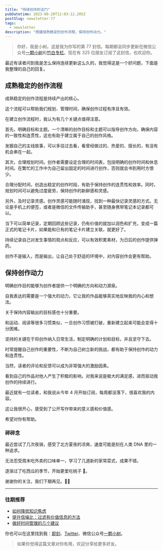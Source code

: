 ```yaml
---
title: "持续创作的法门"
pubDatetime: 2023-08-20T12:03:12.205Z
postSlug: newsletter-77
tags:
  - newsletter
description: "搭建成熟稳定的创作流程，保持创作动力。"
---
```


> 你好，我是小树。这是我为你写的第 77 封信。每期都会同步更新在微信公众号[一颗小树](https://weixin.sogou.com/weixin?query=a_warm_tree)和[竹白专栏](https://xiaoshu.zhubai.love)。现在有 325 位朋友订阅了这封信，也欢迎你。

最近有读者问到我是怎么保持连续更新这么久的，我觉得这是一个好问题，下面是我整理的自己的回复。

## 成熟稳定的创作流程

成熟稳定的创作流程是持续产出的核心。

这个流程可以帮助我们规划、管理时间，确保创作过程有序且有效。

在建立创作流程时，我认为有几个关键点值得注意。

首先，明确目标和主题。一个清晰的创作目标和主题可以指导创作方向，确保内容的一致性和连贯性，这也有助于建立属于自己的创作风格。

发掘自己的主线故事，可以多往过去看，看曾经做过的、热爱的、擅长的，有没有机会串在一起。

其次，合理规划时间。创作者需要设定合理的时间表，包括明确的创作时间和休息时间。在繁忙的工作中为自己留出固定的时间进行创作，否则就会书到用时方恨少。

合理分配时间，创造出稳定的创作时段，有助于保持创作的连贯性和效率。同时，规划时间可以避免过度疲劳，保持创作的新鲜感和灵感。

另外，及时记录灵感。创作灵感可能随时涌现，找到一种最快记录灵感的方式。无论是手机上的便签，或者是微信的文件传输助手，甚至随身携带笔记本记录都可以。

当下可以简单记录，定期回顾这些记录，仍有价值的就加以润色和扩充，变成一篇正式的笔记卡片，如果能和已有的笔记卡片建立关联，就更好了。

持续记录自己对发生事情的观点和反应，可以有效积累素材，为日后的创作提供弹药。

创作不是输入，而是输出，让自己处于舒适的环境中，对内容创作会更有帮助。

## 保持创作动力

明确创作目的能够为创作者提供一个明确的方向和动力源泉。

自我表达的需要是一个强大的动力，它让我的作品能够真实地反映我的内心和想法。

关于保持内容输出的目标感也十分重要。

和运动、阅读等很多习惯类似，一旦创作习惯被打破，重新建立起来可能会变得十分困难。

坚持的关键在于将创作纳入日常生活，制定明确的计划和目标，并且坚守下去。

时常提醒自己创作的重要性，不断为自己树立新的挑战，都有助于保持创作的动力和连贯性。

当然，读者的评论和反馈可以成为非常强大的激励因素。

看到自己的作品对他人产生了积极的影响，对我来说是极大的满足感，进而驱动我创作的持续进行。

最近就有一位读者，和我说从今年 4 月开始订阅，每周都没落下，很喜欢我的内容。

这让我很开心，感受到了公开写作带来的意义感和价值感。

希望对你有帮助。

### 碎碎念

最近尝试了几次夜骑，感受了北方夏夜的凉爽，速度可能是刻在人类 DNA 里的一种追求。

无法忍受周末吃外卖的口味单一，学习了几道新的家常菜式，成果不错。

逐渐过了吃西瓜的季节，开始更爱吃桃子 🍑。

谢谢你的关注，我们下期再见。👋🏻

---

### 往期推荐

- [如何降低知识焦虑](https://mp.weixin.qq.com/s/1zbdWLiCksXQeXfV3GhVDg)
- [提升信噪比：过滤有价值信息的方法](https://mp.weixin.qq.com/s/Pws-J-GKtonh8sZlAs5L0A)
- [做好时间管理的几个建议](https://mp.weixin.qq.com/s/Cv26pDlg22LfH0KaZB-NFg)

你也可以在这里找到我：[即刻](https://okjk.co/3Vsn5T)、[Twitter](https://twitter.com/yeshu_in_future)、微信公众号[一颗小树](https://weixin.sogou.com/weixin?query=a_warm_tree)。

> 如果你觉得这篇文章对你有用，欢迎分享给更多好友。
